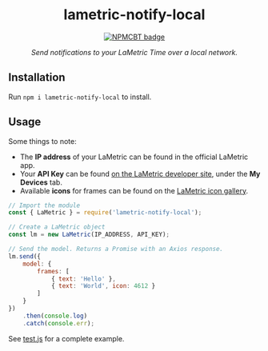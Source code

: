 [//]: # (NPM centered badge template START --------------------------------------------------)

<div align="center">

lametric-notify-local
===

[![NPMCBT badge]][NPMCBT link]

*Send notifications to your LaMetric Time over a local network.*

</div>

[NPMCBT badge]: https://img.shields.io/npm/v/lametric-notify-local?color=CB3837&label=%20View%20on%20NPM&logo=npm&style=for-the-badge
[NPMCBT link]: https://www.npmjs.com/package/lametric-notify-local

[//]: # (NPM centered badge template END ----------------------------------------------------)

## Installation

Run `npm i lametric-notify-local` to install.

## Usage

Some things to note:

- The **IP address** of your LaMetric can be found in the official LaMetric app.
- Your **API Key** can be found [on the LaMetric developer site](https://developer.lametric.com/user/devices), under the **My Devices** tab.
- Available **icons** for frames can be found on the [LaMetric icon gallery](https://developer.lametric.com/icons).

```js
// Import the module
const { LaMetric } = require('lametric-notify-local');

// Create a LaMetric object
const lm = new LaMetric(IP_ADDRESS, API_KEY);

// Send the model. Returns a Promise with an Axios response.
lm.send({
    model: {
        frames: [
            { text: 'Hello' },
            { text: 'World', icon: 4612 }
        ]
    }
})
    .then(console.log)
    .catch(console.err);
```

See [test.js](https://github.com/tycrek/node-lametric-local/blob/master/test.js) for a complete example.

